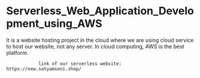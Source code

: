 # Serverless_Web_Application_Development_using_AWS
It is a website hosting project in the cloud where we are using cloud service to host our website, not any server. In cloud computing, AWS is the best platform.

                link of our serverless website: https://new.satyamsoni.shop/
  
    
